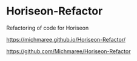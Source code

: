 # Horiseon-Refactor

Refactoring of code for Horiseon

https://michmaree.github.io/Horiseon-Refactor/

https://github.com/Michmaree/Horiseon-Refactor





